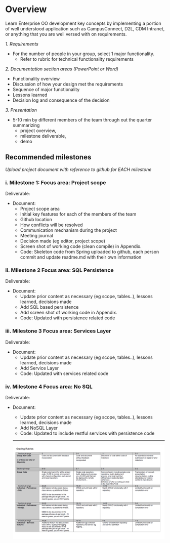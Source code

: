 # Overview

Learn Enterprise OO development key concepts by implementing a portion of well understood application such as CampusConnect, D2L, CDM Intranet, or anything that you are well versed with on requirements.

<em>1. Requirements</em>
  - For the number of people in your group, select 1 major functionality.
    - Refer to rubric for technical functionality requirements

<em>2. Documentation section areas (PowerPoint or Word)</em>
  - Functionality overview
  - Discussion of how your design met the requirements
  - Sequence of major functionality
  - Lessons learned
  - Decision log and consequence of the decision

<em>3. Presentation</em>
  - 5-10 min by different members of the team through out the quarter summarizing
    - project overview,
    - milestone deliverable,
    - demo
    
## Recommended milestones
 <i>Upload project document with reference to github for EACH milestone</i>

### i. Milestone 1: Focus area: Project scope

Deliverable:
- Document:
  - Project scope area
  - Initial key features for each of the members of the team
  - Github location
  - How conflicts will be resolved
  - Communication mechanism during the project
  - Meeting journal
  - Decision made (eg editor, project scope)
  - Screen shot of working code (clean compile) in Appendix.
  - Code: Skeleton code from Spring uploaded to github, each person commit and update readme.md with their own information

### ii. Milestone 2 Focus area: SQL Persistence

Deliverable:
- Document:
  - Update prior content as necessary (eg scope, tables..), lessons learned, decisions made
  - Add SQL based persistence
  - Add screen shot of working code in Appendix.
  - Code: Updated with persistence related code

### iii. Milestone 3 Focus area: Services Layer

Deliverable:
- Document:
  - Update prior content as necessary (eg scope, tables..), lessons learned, decisions made
  - Add Service Layer
  - Code: Updated with services related code

### iv. Milestone 4 Focus area: No SQL

Deliverable:
- Document:
  - Update prior content as necessary (eg scope, tables..), lessons learned, decisions made
  - Add NoSQL Layer
  - Code: Updated to include restful services with persistence code
  
  ---
  ![GradingRubric](./GradingRubric.png)
